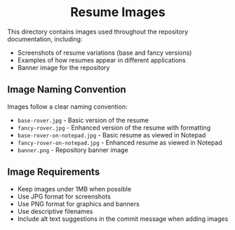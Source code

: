 <h1 align="center">Resume Images</h1>

This directory contains images used throughout the repository documentation, including:

- Screenshots of resume variations (base and fancy versions)
- Examples of how resumes appear in different applications
- Banner image for the repository

## Image Naming Convention

Images follow a clear naming convention:
- `base-rover.jpg` - Basic version of the resume
- `fancy-rover.jpg` - Enhanced version of the resume with formatting
- `base-rover-on-notepad.jpg` - Basic resume as viewed in Notepad
- `fancy-rover-on-notepad.jpg` - Enhanced resume as viewed in Notepad
- `banner.png` - Repository banner image

## Image Requirements

- Keep images under 1MB when possible
- Use JPG format for screenshots
- Use PNG format for graphics and banners
- Use descriptive filenames
- Include alt text suggestions in the commit message when adding images

